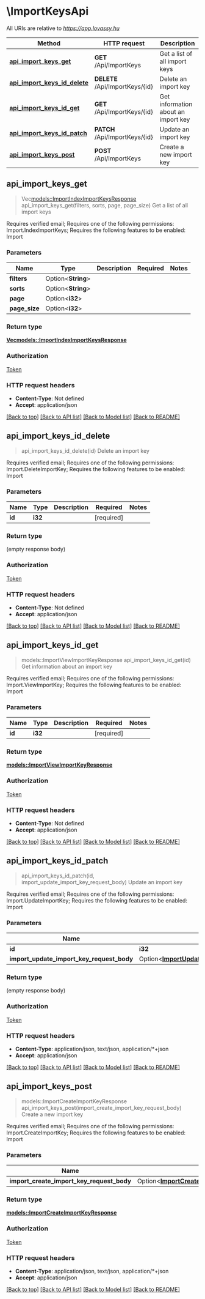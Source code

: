 # \ImportKeysApi

All URIs are relative to *https://app.lovassy.hu*

Method | HTTP request | Description
------------- | ------------- | -------------
[**api_import_keys_get**](ImportKeysApi.md#api_import_keys_get) | **GET** /Api/ImportKeys | Get a list of all import keys
[**api_import_keys_id_delete**](ImportKeysApi.md#api_import_keys_id_delete) | **DELETE** /Api/ImportKeys/{id} | Delete an import key
[**api_import_keys_id_get**](ImportKeysApi.md#api_import_keys_id_get) | **GET** /Api/ImportKeys/{id} | Get information about an import key
[**api_import_keys_id_patch**](ImportKeysApi.md#api_import_keys_id_patch) | **PATCH** /Api/ImportKeys/{id} | Update an import key
[**api_import_keys_post**](ImportKeysApi.md#api_import_keys_post) | **POST** /Api/ImportKeys | Create a new import key



## api_import_keys_get

> Vec<models::ImportIndexImportKeysResponse> api_import_keys_get(filters, sorts, page, page_size)
Get a list of all import keys

Requires verified email; Requires one of the following permissions: Import.IndexImportKeys; Requires the following features to be enabled: Import

### Parameters


Name | Type | Description  | Required | Notes
------------- | ------------- | ------------- | ------------- | -------------
**filters** | Option<**String**> |  |  |
**sorts** | Option<**String**> |  |  |
**page** | Option<**i32**> |  |  |
**page_size** | Option<**i32**> |  |  |

### Return type

[**Vec<models::ImportIndexImportKeysResponse>**](ImportIndexImportKeysResponse.md)

### Authorization

[Token](../README.md#Token)

### HTTP request headers

- **Content-Type**: Not defined
- **Accept**: application/json

[[Back to top]](#) [[Back to API list]](../README.md#documentation-for-api-endpoints) [[Back to Model list]](../README.md#documentation-for-models) [[Back to README]](../README.md)


## api_import_keys_id_delete

> api_import_keys_id_delete(id)
Delete an import key

Requires verified email; Requires one of the following permissions: Import.DeleteImportKey; Requires the following features to be enabled: Import

### Parameters


Name | Type | Description  | Required | Notes
------------- | ------------- | ------------- | ------------- | -------------
**id** | **i32** |  | [required] |

### Return type

 (empty response body)

### Authorization

[Token](../README.md#Token)

### HTTP request headers

- **Content-Type**: Not defined
- **Accept**: application/json

[[Back to top]](#) [[Back to API list]](../README.md#documentation-for-api-endpoints) [[Back to Model list]](../README.md#documentation-for-models) [[Back to README]](../README.md)


## api_import_keys_id_get

> models::ImportViewImportKeyResponse api_import_keys_id_get(id)
Get information about an import key

Requires verified email; Requires one of the following permissions: Import.ViewImportKey; Requires the following features to be enabled: Import

### Parameters


Name | Type | Description  | Required | Notes
------------- | ------------- | ------------- | ------------- | -------------
**id** | **i32** |  | [required] |

### Return type

[**models::ImportViewImportKeyResponse**](ImportViewImportKeyResponse.md)

### Authorization

[Token](../README.md#Token)

### HTTP request headers

- **Content-Type**: Not defined
- **Accept**: application/json

[[Back to top]](#) [[Back to API list]](../README.md#documentation-for-api-endpoints) [[Back to Model list]](../README.md#documentation-for-models) [[Back to README]](../README.md)


## api_import_keys_id_patch

> api_import_keys_id_patch(id, import_update_import_key_request_body)
Update an import key

Requires verified email; Requires one of the following permissions: Import.UpdateImportKey; Requires the following features to be enabled: Import

### Parameters


Name | Type | Description  | Required | Notes
------------- | ------------- | ------------- | ------------- | -------------
**id** | **i32** |  | [required] |
**import_update_import_key_request_body** | Option<[**ImportUpdateImportKeyRequestBody**](ImportUpdateImportKeyRequestBody.md)> |  |  |

### Return type

 (empty response body)

### Authorization

[Token](../README.md#Token)

### HTTP request headers

- **Content-Type**: application/json, text/json, application/*+json
- **Accept**: application/json

[[Back to top]](#) [[Back to API list]](../README.md#documentation-for-api-endpoints) [[Back to Model list]](../README.md#documentation-for-models) [[Back to README]](../README.md)


## api_import_keys_post

> models::ImportCreateImportKeyResponse api_import_keys_post(import_create_import_key_request_body)
Create a new import key

Requires verified email; Requires one of the following permissions: Import.CreateImportKey; Requires the following features to be enabled: Import

### Parameters


Name | Type | Description  | Required | Notes
------------- | ------------- | ------------- | ------------- | -------------
**import_create_import_key_request_body** | Option<[**ImportCreateImportKeyRequestBody**](ImportCreateImportKeyRequestBody.md)> |  |  |

### Return type

[**models::ImportCreateImportKeyResponse**](ImportCreateImportKeyResponse.md)

### Authorization

[Token](../README.md#Token)

### HTTP request headers

- **Content-Type**: application/json, text/json, application/*+json
- **Accept**: application/json

[[Back to top]](#) [[Back to API list]](../README.md#documentation-for-api-endpoints) [[Back to Model list]](../README.md#documentation-for-models) [[Back to README]](../README.md)

